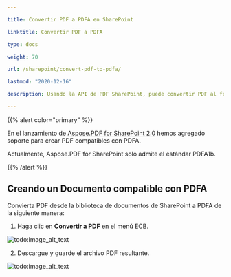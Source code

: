 ```yaml
---

title: Convertir PDF a PDFA en SharePoint

linktitle: Convertir PDF a PDFA

type: docs

weight: 70

url: /sharepoint/convert-pdf-to-pdfa/

lastmod: "2020-12-16"

description: Usando la API de PDF SharePoint, puede convertir PDF al formato PDFA. Actualmente, solo admite el estándar PDF/A-1b.

---
```




{{% alert color="primary" %}}



En el lanzamiento de [Aspose.PDF for SharePoint 2.0](https://releases.aspose.com/pdf/sharepoint/new-releases/aspose.pdf-for-sharepoint-2.0.0/) hemos agregado soporte para crear PDF compatibles con PDFA.



Actualmente, Aspose.PDF for SharePoint solo admite el estándar PDFA1b.



{{% /alert %}}



## **Creando un Documento compatible con PDFA**



Convierta PDF desde la biblioteca de documentos de SharePoint a PDFA de la siguiente manera:



1. Haga clic en **Convertir a PDF** en el menú ECB.



![todo:image_alt_text](convert-pdf-to-pdfa_1.png)



2. Descargue y guarde el archivo PDF resultante.



![todo:image_alt_text](convert-pdf-to-pdfa_2.png)